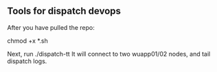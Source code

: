 ## Tools for dispatch devops

After you have pulled the repo:

chmod +x *.sh

Next, run ./dispatch-tt
It will connect to two wuapp01/02 nodes, and tail dispatch logs.


